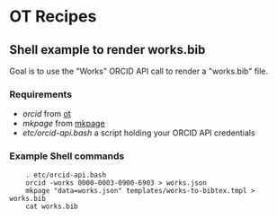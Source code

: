 
# OT Recipes

## Shell example to render works.bib

Goal is to use the "Works" ORCID API call to render a "works.bib" file.

### Requirements 

+ _orcid_ from [ot](https://caltechlibrary.github.io/ot)
+ _mkpage_ from [mkpage](https://caltechlibrary.github.io/mkpage)
+ _etc/orcid-api.bash_ a script holding your ORCID API credentials

### Example Shell commands

```shell
    . etc/orcid-api.bash
    orcid -works 0000-0003-0900-6903 > works.json
    mkpage "data=works.json" templates/works-to-bibtex.tmpl > works.bib
    cat works.bib
```

